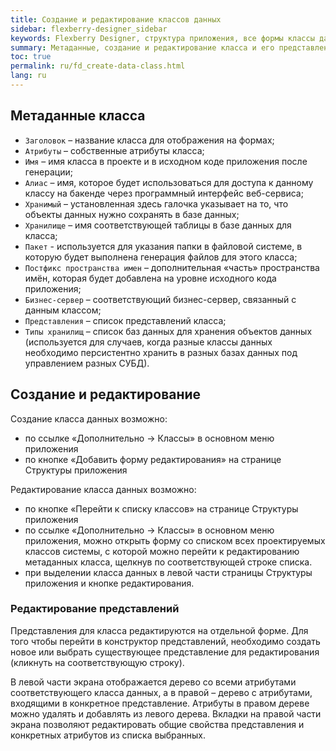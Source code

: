 ```yaml
---
title: Создание и редактирование классов данных
sidebar: flexberry-designer_sidebar
keywords: Flexberry Designer, структура приложения, все формы классы данных
summary: Метаданные, создание и редактирование класса и его представлений
toc: true
permalink: ru/fd_create-data-class.html
lang: ru
---
```


## Метаданные класса

* `Заголовок` – название класса для отображения на формах;
* `Атрибуты` – собственные атрибуты класса;
* `Имя` – имя класса в проекте и в исходном коде приложения после генерации;
* `Алиас` – имя, которое будет использоваться для доступа к данному классу на бакенде через программный интерфейс веб-сервиса;
* `Хранимый` – установленная здесь галочка указывает на то, что объекты данных нужно сохранять в базе данных;
* `Хранилище` – имя соответствующей таблицы в базе данных для класса;
* `Пакет` - используется для указания папки в файловой системе, в которую будет выполнена генерация файлов для этого класса;
* `Постфикс пространства имен` – дополнительная «часть» пространства имён, которая будет добавлена на уровне исходного кода приложения;
* `Бизнес-сервер` – соответствующий бизнес-сервер, связанный с данным классом;
* `Представления` – список представлений класса;
* `Типы хранилищ` – список баз данных для хранения объектов данных (используется для случаев, когда разные классы данных необходимо персистентно хранить в разных базах данных под управлением разных СУБД).

## Создание и редактирование

Создание класса данных возможно:

* по ссылке «Дополнительно -> Классы» в основном меню приложения
* по кнопке «Добавить форму редактирования» на странице Структуры приложения

Редактирование класса данных возможно:

* по кнопке «Перейти к списку классов» на странице Структуры приложения
* по ссылке «Дополнительно -> Классы» в основном меню приложения, можно открыть форму со списком всех проектируемых классов системы, с которой можно перейти к редактированию метаданных класса, щелкнув по соответствующей строке списка.
* при выделении класса данных в левой части страницы Структуры приложения и кнопке редактирования.

### Редактирование представлений

Представления для класса редактируются на отдельной форме. Для того чтобы перейти в конструктор представлений, необходимо создать новое или выбрать существующее представление для редактирования (кликнуть на соответствующую строку).
 
В левой части экрана отображается дерево со всеми атрибутами соответствующего класса данных, а в правой – дерево с атрибутами, входящими в конкретное представление. Атрибуты в правом дереве можно удалять и добавлять из левого дерева. Вкладки на правой части экрана позволяют редактировать общие свойства представления и конкретных атрибутов из списка выбранных.
